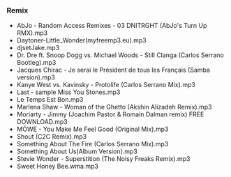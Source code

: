### Remix
- AbJo -  Random Access Remixes - 03 DNITRGHT (AbJo's Turn Up RMX).mp3
- Daytoner-Little_Wonder(myfreemp3.eu).mp3
- djsetJake.mp3
- Dr. Dre ft. Snoop Dogg vs. Michael Woods - Still Clanga (Carlos Serrano Bootleg).mp3
- Jacques Chirac - Je serai le Président de tous les Français (Samba version).mp3
- Kanye West vs. Kavinsky - Protolife (Carlos Serrano Mix).mp3
- Last - sample Miss You Stones.mp3
- Le Temps Est Bon.mp3
- Marlena Shaw - Woman of the Ghetto (Akshin Alizadeh Remix).mp3
- Moriarty - Jimmy (Joachim Pastor & Romain Dalman remix)     FREE DOWNLOAD.mp3
- MÖWE - You Make Me Feel Good (Original Mix).mp3
- Shout (C2C Remix).mp3
- Something About The Fire (Carlos Serrano Mix).mp3
- Something About Us(Album Version).mp3
- Stevie Wonder - Superstition (The Noisy Freaks Remix).mp3
- Sweet Honey Bee.wma.mp3